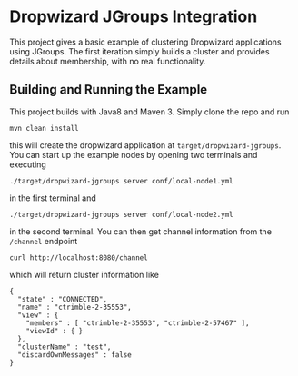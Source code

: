 # Dropwizard JGroups Integration

This project gives a basic example of clustering Dropwizard applications using JGroups.  The first iteration
simply builds a cluster and provides details about membership, with no real functionality.

## Building and Running the Example

This project builds with Java8 and Maven 3.  Simply clone the repo and run

```
mvn clean install
```

this will create the dropwizard application at `target/dropwizard-jgroups`.  You can start up the example nodes
by opening two terminals and executing

```
./target/dropwizard-jgroups server conf/local-node1.yml
```
 
in the first terminal and
 
```
./target/dropwizard-jgroups server conf/local-node2.yml
```
  
in the second terminal.  You can then get channel information from the `/channel` endpoint

```
curl http://localhost:8080/channel
```

which will return cluster information like

```
{
  "state" : "CONNECTED",
  "name" : "ctrimble-2-35553",
  "view" : {
    "members" : [ "ctrimble-2-35553", "ctrimble-2-57467" ],
    "viewId" : { }
  },
  "clusterName" : "test",
  "discardOwnMessages" : false
}
```
